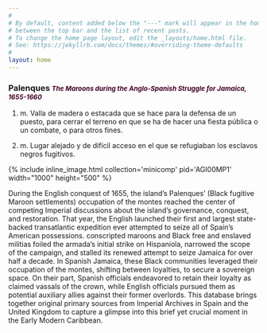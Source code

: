 ```yaml
---
#
# By default, content added below the "---" mark will appear in the home page
# between the top bar and the list of recent posts.
# To change the home page layout, edit the _layouts/home.html file.
# See: https://jekyllrb.com/docs/themes/#overriding-theme-defaults
#
layout: home
---
```


### Palenques <span style="color:#440027;font-size:small"><em>The Maroons during the Anglo-Spanish Struggle for Jamaica, 1655-1660</em></span>
1. m. Valla de madera o estacada que se hace para la defensa de un puesto, para cerrar el terreno en que se ha de hacer una fiesta pública o un combate, o para otros fines.

2. m. Lugar alejado y de difícil acceso en el que se refugiaban los esclavos negros fugitivos.




{% include inline_image.html collection='minicomp' pid='AGI00MP1' width="1000" height="500" %}


During the English conquest of 1655, the island’s Palenques’ (Black fugitive Maroon settlements) occupation of the montes reached the center of competing Imperial discussions about the island’s governance, conquest, and restoration. That year, the English launched their first and largest state-backed transatlantic expedition ever attempted to seize all of Spain’s American possessions. 
conscripted maroons and Black free and enslaved militias foiled the armada’s initial strike on Hispaniola, narrowed the scope of the campaign, and stalled its renewed attempt to seize Jamaica for over half a decade. In Spanish Jamaica, these Black communities leveraged their occupation of the montes, shifting between loyalties, to secure a sovereign space. On their part, Spanish officials endeavored to retain their loyalty as claimed vassals of the crown, while English officials pursued them as potential auxiliary allies against their former overlords. This database brings together original primary sources from Imperial Archives in Spain and the United Kingdom to capture a glimpse into this brief yet crucial moment in the Early Modern Caribbean.



